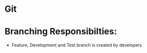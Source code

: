 # Git

# Branching Responsibilties:
- Feature, Development and Test branch is created by developers
